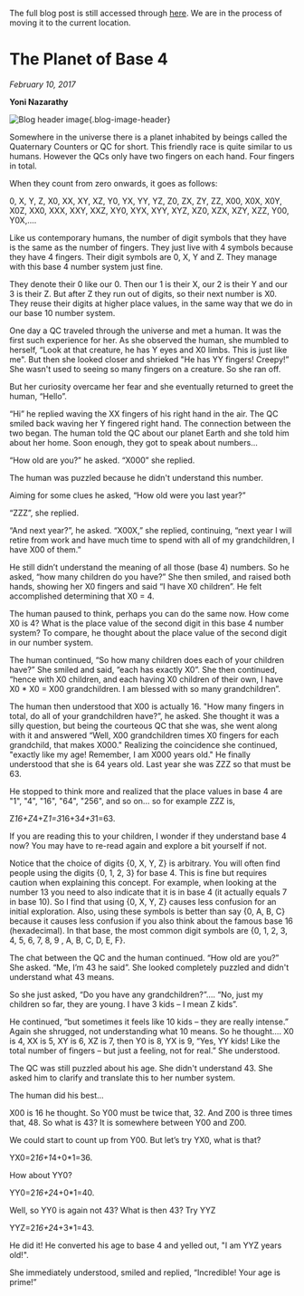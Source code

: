 The full blog post is still accessed through [here](https://www.1onepsilon.com/single-post/2017/02/10/The-Planet-of-Base-4). We are in the process of moving it to the current location.

# The Planet of Base 4
*February 10, 2017*

**Yoni Nazarathy**

![Blog header image](https://es-app.com/assets/jfi241.png){.blog-image-header}


Somewhere in the universe there is a planet inhabited by beings called the Quaternary Counters or QC for short.  This friendly race is quite similar to us humans. However the QCs only have two fingers on each hand. Four fingers in total.

 

When they count from zero onwards, it goes as follows:

 

0, X, Y, Z, X0, XX, XY, XZ, Y0, YX, YY, YZ, Z0, ZX, ZY, ZZ, X00, X0X, X0Y, X0Z, XX0, XXX, XXY, XXZ, XY0, XYX, XYY, XYZ, XZ0, XZX, XZY, XZZ, Y00, Y0X,....

 

Like us contemporary humans, the number of digit symbols that they have is the same as the number of fingers. They just live with 4 symbols because they have 4 fingers. Their digit symbols are 0, X, Y and Z. They manage with this base 4 number system just fine.

 

They denote their 0 like our 0. Then our 1 is their X, our 2 is their Y and our 3 is their Z. But after Z they run out of digits, so their next number is X0. They reuse their digits at higher place values, in the same way that we do in our base 10 number system. 


One day a QC traveled through the universe and met a human. It was the first such experience for her. As she observed the human, she mumbled to herself, “Look at that creature, he has Y eyes and X0 limbs. This is just like me". But then she looked closer and shrieked "He has YY fingers! Creepy!” She wasn't used to seeing so many fingers on a creature. So she ran off.

 

But her curiosity overcame her fear and she eventually returned to greet the human, “Hello”.

 


“Hi” he replied waving the XX fingers of his right hand in the air. The QC smiled back waving her Y fingered right hand. The connection between the two began. The human told the QC about our planet Earth and she told him about her home. Soon enough, they got to speak about numbers... 

 

“How old are you?” he asked. “X000” she replied.

The human was puzzled because he didn't understand this number.

Aiming for some clues he asked, “How old were you last year?”

“ZZZ”, she replied.

“And next year?”, he asked. “X00X,” she replied, continuing, “next year I will retire from work and have much time to spend with all of my grandchildren, I have X00 of them.”

 

He still didn’t understand the meaning of all those (base 4) numbers. So he asked, “how many children do you have?” She then smiled, and raised both hands, showing her X0 fingers and said “I have X0 children”. He felt accomplished determining that X0 = 4.

 

The human paused to think, perhaps you can do the same now. How come X0 is 4? What is the place value of the second digit in this base 4 number system? To compare, he thought about the place value of the second digit in our number system.

The human continued, “So how many children does each of your children have?” She smiled and said, “each has exactly X0”. She then continued, “hence with X0 children, and each having X0 children of their own, I have X0 * X0 = X00 grandchildren. I am blessed with so many grandchildren”.

 


The human then understood that X00 is actually 16. "How many fingers in total, do all of your grandchildren have?”, he asked. She thought it was a silly question, but being the courteous QC that she was, she went along with it and answered “Well, X00 grandchildren times X0 fingers for each grandchild, that makes X000." Realizing the coincidence she continued, "exactly like my age! Remember, I am X000 years old." He finally understood that she is 64 years old. Last year she was ZZZ so that must be 63.

 

He stopped to think more and realized that the place values in base 4 are "1", "4", "16", "64", "256", and so on... so for example ZZZ is,

 

Z*16+Z*4+Z*1=3*16+3*4+3*1=63.

If you are reading this to your children, I wonder if they understand base 4 now? You may have to re-read again and explore a bit yourself if not.

 

Notice that the choice of digits {0, X, Y, Z} is arbitrary.  You will often find people using the digits {0, 1, 2, 3} for base 4. This is fine but requires caution when explaining this concept. For example, when looking at the number 13 you need to also indicate that it is in base 4 (it actually equals 7 in base 10). So I find that using {0, X, Y, Z} causes less confusion for an initial exploration. Also, using these symbols is better than say {0, A, B, C} because it causes less confusion if you also think about the famous base 16 (hexadecimal). In that base, the most common digit symbols are {0, 1, 2, 3, 4, 5, 6, 7, 8, 9 , A, B, C, D, E, F}.

The chat between the QC and the human continued. “How old are you?” She asked. “Me, I’m 43 he said”. She looked completely puzzled and didn't understand what 43 means.  

 

So she just asked, “Do you have any grandchildren?”…. “No, just my children so far, they are young. I have 3 kids – I mean Z kids”.

 

He continued, “but sometimes it feels like 10 kids – they are really intense.” Again she shrugged, not understanding what 10 means. So he thought…. X0 is 4, XX is 5, XY is 6, XZ is 7, then Y0 is 8, YX is 9, “Yes, YY kids! Like the total number of fingers – but just a feeling, not for real.” She understood.

 

The QC was still puzzled about his age. She didn't understand 43. She asked him to clarify and translate this to her number system.  

The human did his best...

 

X00 is 16 he thought. So Y00 must be twice that, 32. And Z00 is three times that, 48. So what is 43? It is somewhere between Y00 and Z00.

 

We could start to count up from Y00. But let’s try YX0, what is that?

 

YX0=2*16+1*4+0*1=36.

 

How about YY0?

 

YY0=2*16+2*4+0*1=40.

 

Well, so YY0 is again not 43? What is then 43? Try YYZ

 

YYZ=2*16+2*4+3*1=43.

 

He did it! He converted his age to base 4 and yelled out, "I am YYZ years old!".

 

She immediately understood, smiled and replied, “Incredible! Your age is prime!”

 

 

 

 

